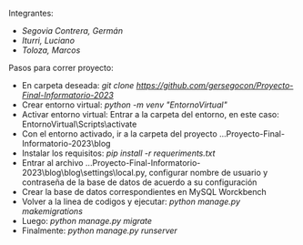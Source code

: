Integrantes:
- *Segovia Contrera, Germán*
- *Iturri, Luciano*
- *Toloza, Marcos*

Pasos para correr proyecto:
- En carpeta deseada: *git clone https://github.com/gersegocon/Proyecto-Final-Informatorio-2023*
- Crear entorno virtual: *python -m venv "EntornoVirtual"*
- Activar entorno virtual: Entrar a la carpeta del entorno, en este caso: EntornoVirtual\Scripts\activate
- Con el entorno activado, ir a la carpeta del proyecto ...Proyecto-Final-Informatorio-2023\blog
- Instalar los requisitos: *pip install -r requeriments.txt*
- Entrar al archivo ...Proyecto-Final-Informatorio-2023\blog\blog\settings\local.py, configurar nombre de usuario y contraseña de la base de datos de acuerdo a su configuración
- Crear la base de datos correspondientes en MySQL Worckbench
- Volver a la linea de codigos y ejecutar: *python manage.py makemigrations*
- Luego: *python manage.py migrate*
- Finalmente: *python manage.py runserver*
  
